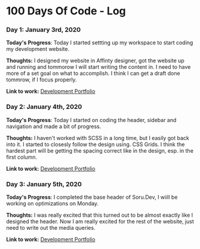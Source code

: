 # 100 Days Of Code - Log

### Day 1: January 3rd, 2020

**Today's Progress**: Today I started settting up my workspace to start coding my development website.

**Thoughts:** I designed my website in Affinty designer, got the website up and running and tommorow I will start writing the content in.
I need to have more of a set goal on what to accomplish. I think I can get a draft done tommrow, if I focus properly.

**Link to work:** [Development Portfolio](https://soru.dev/)

### Day 2: January 4th, 2020

**Today's Progress**: Today I started on coding the header, sidebar and navigation and made a bit of progress.

**Thoughts:** I haven't worked with SCSS in a long time, but I easily got back into it. I started to closesly follow the design using.
CSS Grids. I think the hardest part will be getting the spacing correct like in the design, esp. in the first column.

**Link to work:** [Development Portfolio](https://soru.dev/)

### Day 3: January 5th, 2020

**Today's Progress**: I completed the base header of Soru.Dev, I wiill be working on optimizations on Monday.

**Thoughts:** I was really excited that this turned out to be almost exactly like I designed the header. Now I am really excited for the rest of the website, just need to write out the media queries.

**Link to work:** [Development Portfolio](https://soru.dev/)
